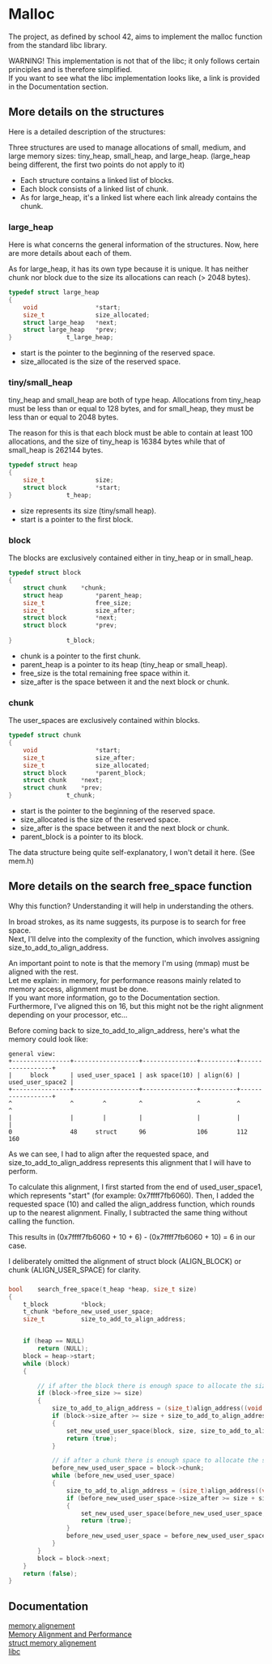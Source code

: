 
# Malloc

The project, as defined by school 42, aims to implement the malloc function from the standard libc library.

WARNING! This implementation is not that of the libc; it only follows certain principles and is therefore simplified.\
If you want to see what the libc implementation looks like, a link is provided in the Documentation section.

## More details on the structures

Here is a detailed description of the structures:

Three structures are used to manage allocations of small, medium, and large memory sizes: tiny_heap, small_heap, and large_heap. (large_heap being different, the first two points do not apply to it)
- Each structure contains a linked list of blocks.
- Each block consists of a linked list of chunk.
- As for large_heap, it's a linked list where each link already contains the chunk.

### large_heap

Here is what concerns the general information of the structures. Now, here are more details about each of them.

As for large_heap, it has its own type because it is unique. It has neither chunk nor block due to the size its allocations can reach (> 2048 bytes).
```c
typedef struct large_heap
{
	void				*start;
	size_t				size_allocated;
	struct large_heap	*next;
	struct large_heap	*prev;
}				t_large_heap;
```
- start is the pointer to the beginning of the reserved space.
- size_allocated is the size of the reserved space.

### tiny/small_heap

tiny_heap and small_heap are both of type heap. Allocations from tiny_heap must be less than or equal to 128 bytes, and for small_heap, they must be less than or equal to 2048 bytes.

The reason for this is that each block must be able to contain at least 100 allocations, and the size of tiny_heap is 16384 bytes while that of small_heap is 262144 bytes.
```c
typedef struct heap
{
	size_t				size;
	struct block		*start;
}				t_heap;
```
- size represents its size (tiny/small heap).
- start is a pointer to the first block.

### block

The blocks are exclusively contained either in tiny_heap or in small_heap.

```c
typedef struct block
{
	struct chunk	*chunk;
	struct heap			*parent_heap;
	size_t				free_size;
	size_t				size_after;
	struct block		*next;
	struct block		*prev;
	
}				t_block;
```
- chunk is a pointer to the first chunk.
- parent_heap is a pointer to its heap (tiny_heap or small_heap).
- free_size is the total remaining free space within it.
- size_after is the space between it and the next block or chunk.

### chunk

The user_spaces are exclusively contained within blocks.

```c
typedef struct chunk
{
	void				*start;
	size_t				size_after;
	size_t				size_allocated;
	struct block		*parent_block;
	struct chunk	*next;
	struct chunk	*prev;
}				t_chunk;
```
- start is the pointer to the beginning of the reserved space.
- size_allocated is the size of the reserved space.
- size_after is the space between it and the next block or chunk.
- parent_block is a pointer to its block.


The data structure being quite self-explanatory, I won't detail it here. (See mem.h)

## More details on the search free_space function

Why this function? Understanding it will help in understanding the others.

In broad strokes, as its name suggests, its purpose is to search for free space.\
Next, I'll delve into the complexity of the function, which involves assigning size_to_add_to_align_address.

An important point to note is that the memory I'm using (mmap) must be aligned with the rest.\
Let me explain: in memory, for performance reasons mainly related to memory access, alignment must be done.\
If you want more information, go to the Documentation section. Furthermore, I've aligned this on 16, but this might not be the right alignment depending on your processor, etc...

Before coming back to size_to_add_to_align_address, here's what the memory could look like:
```
general view:
+----------------+------------------+---------------+----------+------------------+
|     block      | used_user_space1 | ask space(10) | align(6) | used_user_space2 | 
+----------------+------------------+---------------+----------+------------------+
^                ^        ^         ^               ^          ^                  ^
|                |        |         |               |          |                  |
0                48     struct      96              106        112                160
```
As we can see, I had to align after the requested space, and size_to_add_to_align_address represents this alignment that I will have to perform.

To calculate this alignment, I first started from the end of used_user_space1, which represents "start" (for example: 0x7ffff7fb6060). Then, I added the requested space (10) and called the align_address function, which rounds up to the nearest alignment. Finally, I subtracted the same thing without calling the function.

This results in (0x7ffff7fb6060 + 10 + 6) - (0x7ffff7fb6060 + 10) = 6 in our case.

I deliberately omitted the alignment of struct block (ALIGN_BLOCK) or chunk (ALIGN_USER_SPACE) for clarity.

###
```c
bool	search_free_space(t_heap *heap, size_t size)
{
	t_block			*block;
	t_chunk	*before_new_used_user_space;
	size_t			size_to_add_to_align_address;


	if (heap == NULL)
		return (NULL);
	block = heap->start;
	while (block)
	{

		// if after the block there is enough space to allocate the size
		if (block->free_size >= size)
		{
			size_to_add_to_align_address = (size_t)align_address((void *)block + ALLIGN_BLOCK + size) - (size_t)block - ALLIGN_BLOCK - size;
			if (block->size_after >= size + size_to_add_to_align_address + ALLIGN_CHUNK)
			{
				set_new_used_user_space(block, size, size_to_add_to_align_address, 1); // block->chunk = new_used_user_space
				return (true);
			}

			// if after a chunk there is enough space to allocate the size
			before_new_used_user_space = block->chunk;
			while (before_new_used_user_space)
			{
				size_to_add_to_align_address = (size_t)align_address((void *)before_new_used_user_space->start + ALLIGN_CHUNK + size) - (size_t)before_new_used_user_space->start - ALLIGN_CHUNK - size;
				if (before_new_used_user_space->size_after >= size + size_to_add_to_align_address + ALLIGN_CHUNK)
				{
					set_new_used_user_space(before_new_used_user_space, size, size_to_add_to_align_address, 0);
					return (true);
				}
				before_new_used_user_space = before_new_used_user_space->next;
			}
		}
		block = block->next;
	}
	return (false);
}
```

## Documentation

[memory alignement](https://fr.wikipedia.org/wiki/Alignement_en_m%C3%A9moire)\
[Memory Alignment and Performance](https://fylux.github.io/2017/07/11/Memory_Alignment/)\
[struct memory alignement](https://en.wikipedia.org/wiki/Data_structure_alignment)\
[libc](https://code.launchpad.net/~adconrad/glibc/+git/glibc)
